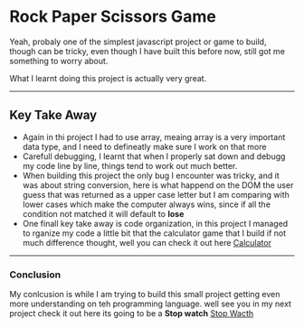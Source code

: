 # Rock Paper Scissors Game

Yeah, probaly one of the simplest javascript project or game to build, though can be tricky, even though I have built this before now, still got me something to worry about.

 What I learnt doing this project is actually very great.

---

## Key Take Away

- Again in thi project I had to use array, meaing array is a very important data type, and I need to defineatly make sure I work on that more
- Carefull debugging, I learnt that when I properly sat down and debugg my code line by line, things tend to work out much better.
- When  building this project the only bug I encounter was tricky, and it was about string conversion, here is what happend on the DOM the user guess that was returned as a upper case letter but I am comparing with lower cases which make the computer always wins, since if all the condition not matched it will default to <b>lose</b>
- One finall key take away is code organization, in this project I managed to rganize my code a little bit that the calculator game that I build if not much difference thought, well you can check it out here [Calculator](../Calculator)

---
### Conclusion

My conlcusion is while I am trying to build this small project getting even more understanding on teh programming language. well see you in my next project check it out here its going to be a <b>Stop watch</b> [Stop Wacth](../Stop-Watch/)